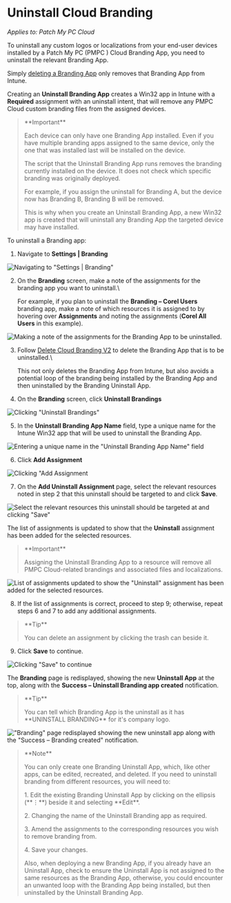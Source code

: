 # Uninstall Cloud Branding

_Applies to: Patch My PC Cloud_

To uninstall any custom logos or localizations from your end-user devices installed by a Patch My PC (PMPC ) Cloud Branding App, you need to uninstall the relevant Branding App.

Simply [deleting a Branding App](delete-cloud-branding.md) only removes that Branding App from Intune.

Creating an **Uninstall Branding App** creates a Win32 app in Intune with a **Required** assignment with an uninstall intent, that will remove any PMPC Cloud custom branding files from the assigned devices.

> \*\*Important\*\*
>
> Each device can only have one Branding App installed. Even if you have multiple branding apps assigned to the same device, only the one that was installed last will be installed on the device.
>
> The script that the Uninstall Branding App runs removes the branding currently installed on the device. It does not check which specific branding was originally deployed.
>
> For example, if you assign the uninstall for Branding A, but the device now has Branding B, Branding B will be removed.
>
> This is why when you create an Uninstall Branding App, a new Win32 app is created that will uninstall any Branding App the targeted device may have installed.

To uninstall a Branding app:

1. Navigate to **Settings | Branding**

![Navigating to "Settings | Branding"](/_images/image-(2650).png)

2.  On the **Branding** screen, make a note of the assignments for the branding app you want to uninstall.\\

    For example, if you plan to uninstall the **Branding – Corel Users** branding app, make a note of which resources it is assigned to by hovering over **Assignments** and noting the assignments (**Corel All Users** in this example).

![Making a note of the assignments for the Branding App to be uninstalled.](/_images/image-(2651).png)

3.  Follow [Delete Cloud Branding V2](delete-cloud-branding.md) to delete the Branding App that is to be uninstalled.\\

    This not only deletes the Branding App from Intune, but also avoids a potential loop of the branding being installed by the Branding App and then uninstalled by the Branding Uninstall App.
4. On the **Branding** screen, click **Uninstall Brandings**

![Clicking "Uninstall Brandings"](/_images/image-(2652).png)

5. In the **Uninstall Branding App Name** field, type a unique name for the Intune Win32 app that will be used to uninstall the Branding App.

![Entering a unique name in the "Uninstall Branding App Name" field](/_images/image-(2653).png)

6. Click **Add Assignment**

![Clicking "Add Assignment](/_images/image-(2654).png)

7. On the **Add Uninstall Assignment** page, select the relevant resources noted in step 2 that this uninstall should be targeted to and click **Save**.

![Select the relevant resources this uninstall should be targeted at and clicking "Save"](/_images/image-(2655).png)

The list of assignments is updated to show that the **Uninstall** assignment has been added for the selected resources.

> \*\*Important\*\*
>
> Assigning the Uninstall Branding App to a resource will remove all PMPC Cloud-related brandings and associated files and localizations.

![List of assignments updated to show the "Uninstall" assignment has been added for the selected resources.](/_images/image-(17).png)

8. If the list of assignments is correct, proceed to step 9; otherwise, repeat steps 6 and 7 to add any additional assignments.

> \*\*Tip\*\*
>
> You can delete an assignment by clicking the trash can beside it.

9. Click **Save** to continue.

![Clicking "Save" to continue](/_images/image-(2657).png)

The **Branding** page is redisplayed, showing the new **Uninstall App** at the top, along with the **Success – Uninstall Branding app created** notification.

> \*\*Tip\*\*
>
> You can tell which Branding App is the uninstall as it has \*\*UNINSTALL BRANDING\*\* for it's company logo.

!["Branding" page redisplayed showing the new uninstall app along with the "Success – Branding created" notification.](/_images/image-(18).png)

> \*\*Note\*\*
>
> You can only create one Branding Uninstall App, which, like other apps, can be edited, recreated, and deleted. If you need to uninstall branding from different resources, you will need to:
>
> 1\. Edit the existing Branding Uninstall App by clicking on the ellipsis (\*\*⋮\*\*) beside it and selecting \*\*Edit\*\*.
>
> 2\. Changing the name of the Uninstall Branding app as required.
>
> 3\. Amend the assignments to the corresponding resources you wish to remove branding from.
>
> 4\. Save your changes.
>
> Also, when deploying a new Branding App, if you already have an Uninstall App, check to ensure the Uninstall App is not assigned to the same resources as the Branding App, otherwise, you could encounter an unwanted loop with the Branding App being installed, but then uninstalled by the Uninstall Branding App.